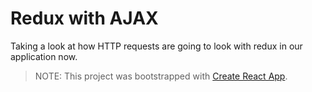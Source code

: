 # Redux with AJAX

Taking a look at how HTTP requests are going to look with redux in our application now.

> NOTE: This project was bootstrapped with [Create React App](https://github.com/facebook/create-react-app).
